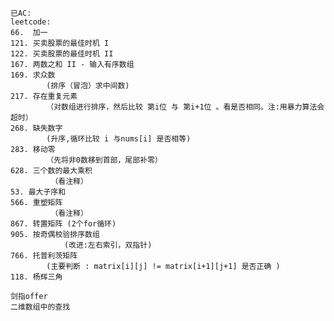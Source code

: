     已AC:
	leetcode:
	66.  加一
	121. 买卖股票的最佳时机 I
	122. 买卖股票的最佳时机 II
	167. 两数之和 II - 输入有序数组
	169. 求众数
			(排序（冒泡）求中间数)
	217. 存在重复元素
			（对数组进行排序，然后比较 第i位 与 第i+1位 。看是否相同。注:用暴力算法会超时）
	268. 缺失数字
			(升序,循环比较 i 与nums[i] 是否相等)		
	283. 移动零
			（先将非0数移到首部，尾部补零）
	628. 三个数的最大乘积
			 （看注释）
	53. 最大子序和
	566. 重塑矩阵
			 （看注释）
	867. 转置矩阵 (2个for循环)
	905. 按奇偶校验排序数组
				(改进:左右索引，双指针)
	766. 托普利茨矩阵
			(主要判断 : matrix[i][j] != matrix[i+1][j+1] 是否正确 )
	118. 杨辉三角
	
	剑指offer
	二维数组中的查找
	